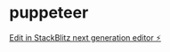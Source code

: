# puppeteer

[Edit in StackBlitz next generation editor ⚡️](https://stackblitz.com/~/github.com/dannygurcz/puppeteer)